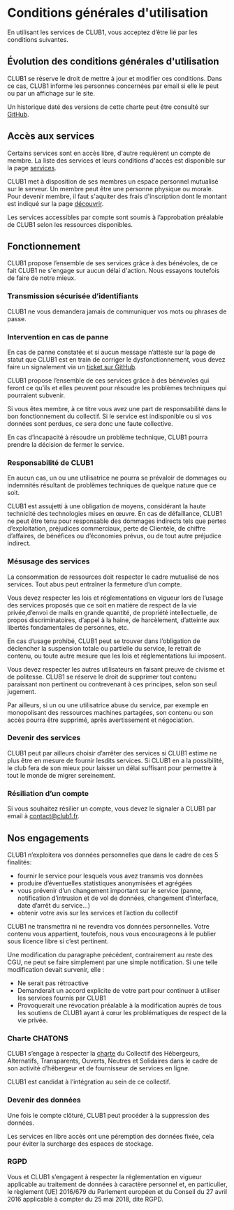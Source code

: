Conditions générales d'utilisation
==================================

En utilisant les services de CLUB1, vous acceptez d’être lié par les conditions suivantes.

Évolution des conditions générales d'utilisation
---------------------------------------------

CLUB1 se réserve le droit de mettre à jour et modifier ces conditions.
Dans ce cas, CLUB1 informe les personnes concernées par email si elle le peut ou par un affichage sur le site.

Un historique daté des versions de cette charte peut être consulté sur [GitHub](https://github.com/club-1/docs/commits/main/info/cgu.md).

Accès aux services
------------------

Certains services sont en accès libre, d'autre requièrent un compte de membre.
La liste des services et leurs conditions d'accès est disponible
sur la page [services](https://club1.fr/services/).

CLUB1 met à disposition de ses membres un espace personnel mutualisé sur le serveur.
Un membre peut être une personne physique ou morale.
Pour devenir membre, il faut s'aquiter des frais d'inscription dont le montant est indiqué
sur la page [découvrir](https://club1.fr/rejoindre#devenir-membre).

Les services accessibles par compte sont soumis à l’approbation préalable de CLUB1
selon les ressources disponibles.



Fonctionnement
--------------

CLUB1 propose l’ensemble de ses services grâce à des bénévoles, de ce fait CLUB1 ne s'engage sur aucun délai d'action.
Nous essayons toutefois de faire de notre mieux.

### Transmission sécurisée d’identifiants

CLUB1 ne vous demandera jamais de communiquer vos mots ou phrases de passe.

### Intervention en cas de panne

En cas de panne constatée et si aucun message n’atteste sur la page de statut
que CLUB1 est en train de corriger le dysfonctionnement,
vous devez faire un signalement via un [ticket sur GitHub](https://github.com/club-1/hosting/issues).


CLUB1 propose l’ensemble de ces services grâce à des bénévoles qui feront
ce qu’ils et elles peuvent pour résoudre les problèmes techniques qui pourraient subvenir.

Si vous êtes membre, à ce titre vous avez une part de responsabilité dans le bon fonctionnement du collectif.
Si le service est indisponible ou si vos données sont perdues, ce sera donc une faute collective.

En cas d’incapacité à résoudre un problème technique,
CLUB1  pourra prendre la décision de fermer le service.


### Responsabilité de CLUB1

En aucun cas, un ou une utilisatrice ne pourra se prévaloir de dommages
ou indemnités résultant de problèmes techniques de quelque nature que ce soit.

CLUB1 est assujetti à une obligation de moyens, considérant la haute technicité des technologies mises en œuvre.
En cas de défaillance, CLUB1 ne peut être tenu pour responsable des dommages indirects
tels que pertes d’exploitation, préjudices commerciaux, perte de Clientèle,
de chiffre d’affaires, de bénéfices ou d’économies prévus, ou de tout autre préjudice indirect.

### Mésusage des services

La consommation de ressources doit respecter le cadre mutualisé de nos services.
Tout abus peut entraîner la fermeture d’un compte.

Vous devez respecter les lois et réglementations en vigueur lors de l’usage des services proposés
que ce soit en matière de respect de la vie privée,d’envoi de mails en grande quantité,
de propriété intellectuelle, de propos discriminatoires, d’appel à la haine,
de harcèlement, d’atteinte aux libertés fondamentales de personnes, etc.

En cas d’usage prohibé, CLUB1 peut se trouver dans l’obligation de déclencher
la suspension totale ou partielle du service, le retrait de contenu,
ou toute autre mesure que les lois et réglementations lui imposent.

Vous devez respecter les autres utilisateurs en faisant preuve de civisme et de politesse.
CLUB1 se réserve le droit de supprimer tout contenu paraissant non pertinent ou contrevenant à ces principes,
selon son seul jugement.

Par ailleurs, si un ou une utilisatrice abuse du service,
par exemple en monopolisant des ressources machines partagées,
son contenu ou son accès pourra être supprimé, après avertissement et négociation.

### Devenir des services

CLUB1 peut par ailleurs choisir d’arrêter des services
si CLUB1 estime ne plus être en mesure de fournir lesdits services.
Si CLUB1 en a la possibilité, le club fera de son mieux pour laisser un délai suffisant
pour permettre à tout le monde de migrer sereinement.


### Résiliation d’un compte

Si vous souhaitez résilier un compte, vous devez le signaler à CLUB1 par email à <contact@club1.fr>.


Nos engagements
---------------

CLUB1 n’exploitera vos données personnelles que dans le cadre de ces 5 finalités:

- fournir le service pour lesquels vous avez transmis vos données
- produire d’éventuelles statistiques anonymisées et agrégées
- vous prévenir d’un changement important sur le service
(panne, notification d’intrusion et de vol de données, changement d’interface, date d’arrêt du service...)
- obtenir votre avis sur les services et l’action du collectif


CLUB1 ne transmettra ni ne revendra vos données personnelles.
Votre contenu vous appartient, toutefois,
nous vous encourageons à le publier sous licence libre si c’est pertinent.

Une modification du paragraphe précédent, contrairement au reste des CGU,
ne peut se faire simplement par une simple notification. Si une telle modification devait survenir, elle :

- Ne serait pas rétroactive
- Demanderait un accord explicite de votre part pour continuer à utiliser les services fournis par CLUB1
- Provoquerait une révocation préalable à la modification auprès de tous les soutiens de CLUB1
ayant à cœur les problématiques de respect de la vie privée.


### Charte CHATONS

CLUB1 s’engage à respecter la [charte](https://www.chatons.org/charte) du
Collectif des Hébergeurs, Alternatifs, Transparents, Ouverts, Neutres et Solidaires
dans le cadre de son activité d’hébergeur et de fournisseur de services en ligne.

CLUB1 est candidat à l’intégration au sein de ce collectif.

### Devenir des données

Une fois le compte clôturé, CLUB1 peut procéder à la suppression des données.

Les services en libre accès ont une péremption des données fixée,
cela pour éviter la surcharge des espaces de stockage.

### RGPD

Vous et CLUB1 s’engagent à respecter la réglementation en vigueur applicable au traitement de données
à caractère personnel et, en particulier, le règlement (UE) 2016/679 du Parlement européen
et du Conseil du 27 avril 2016 applicable à compter du 25 mai 2018, dite RGPD.
